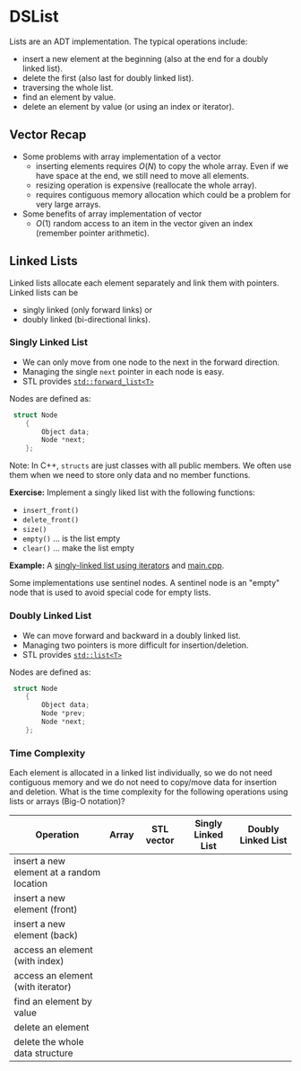 # DSList

Lists are an ADT implementation. The typical operations include:

- insert a new element at the beginning (also at the end for a doubly linked list). 
- delete the first (also last for doubly linked list).
- traversing the whole list.
- find an element by value.
- delete an element by value (or using an index or iterator).


## Vector Recap

- Some problems with array implementation of a vector
    - inserting elements requires $O(N)$ to copy the whole array. Even if we have space 
      at the end, we still need to move all elements.
    - resizing operation is expensive (reallocate the whole array).
    - requires contiguous memory allocation which could be a problem for very large arrays.
- Some benefits of array implementation of vector
    - $O(1)$ random access to an item in the vector given an index
      (remember pointer arithmetic).

## Linked Lists

Linked lists allocate each element separately and link them with pointers. Linked lists can be 
- singly linked (only forward links) or 
- doubly linked (bi-directional links).

### Singly Linked List

* We can only move from one node to the next in the forward direction.
* Managing the single `next` pointer in each node is easy.
* STL provides [`std::forward_list<T>`](https://cplusplus.com/reference/forward_list/forward_list/)

Nodes are defined as:

```cpp
 struct Node
    {
        Object data;
        Node *next;
    };
```

Note: In C++, `structs` are just classes with all public members. We often use them when we need to store only data and no member functions.

**Exercise:** Implement a singly liked list with the following functions:
- `insert_front()`
- `delete_front()`
- `size()` 
- `empty()` ... is the list empty
- `clear()` ... make the list empty

**Example:** A [singly-linked list using iterators](DSList_iter.h) and [main.cpp](main.cpp).

Some implementations use sentinel nodes.
A sentinel node is an "empty" node that is used to avoid special code for empty lists.

### Doubly Linked List

* We can move forward and backward in a doubly linked list.
* Managing two pointers is more difficult for insertion/deletion.
* STL provides [`std::list<T>`](https://cplusplus.com/reference/list/list/)

Nodes are defined as:

```cpp
 struct Node
    {
        Object data;
        Node *prev;
        Node *next;
    };
```

### Time Complexity

Each element is allocated in a linked list individually, so we do not need contiguous memory and we do not need to copy/move data for insertion and deletion.
What is the time complexity for the following operations using lists or arrays (Big-O notation)?


| Operation                         | Array | STL vector | Singly Linked List | Doubly Linked List |
| --------------------------------- | ----- | -----------| ------------------ | ------------------ |
| insert a new element at a random location |            |                    |                    |
| insert a new element (front)      |       |            |                    |                    |
| insert a new element (back)       |       |            |                    |                    |
| access an element (with index)    |       |            |                    |                    |
| access an element (with iterator) |       |            |                    |                    |
| find an element by value          |       |            |                    |                    |
| delete an element                 |       |            |                    |                    |
| delete the whole data structure   |       |            |                    |                    |
